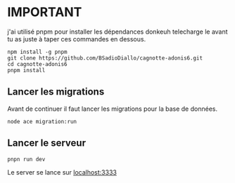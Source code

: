 # IMPORTANT
j'ai utilisé pnpm pour installer les dépendances donkeuh telecharge le avant tu as juste à taper ces commandes en dessous.

```
npm install -g pnpm
git clone https://github.com/BSadioDiallo/cagnotte-adonis6.git
cd cagnotte-adonis6
pnpm install
```
## Lancer les migrations
Avant de continuer il faut lancer les migrations pour la base de données.

```
node ace migration:run
```

## Lancer le serveur
```
pnpn run dev
```
Le server se lance sur [localhost:3333](http://localhost:3333)
